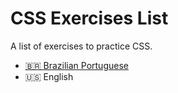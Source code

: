 # CSS Exercises List

A list of exercises to practice CSS.

* [🇧🇷 Brazilian Portuguese](pt-br)
* :us: English
